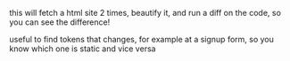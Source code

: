 this will fetch a html site 2 times, beautify it, and run a diff on the code, so you can see the difference!

useful to find tokens that changes, for example at a signup form, so you know which one is static and vice versa